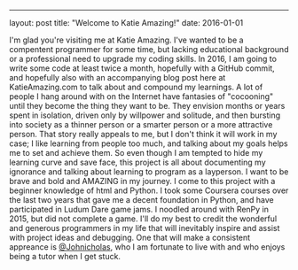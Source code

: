 ---
layout: post
title: "Welcome to Katie Amazing!"
date: 2016-01-01

I'm glad you're visiting me at Katie Amazing. I've wanted to be a compentent programmer for some time, but lacking educational background or a professional need to upgrade my coding skills. In 2016, I am going to write some code at least twice a month, hopefully with a GitHub commit, and hopefully also with an accompanying blog post here at KatieAmazing.com to talk about and compound my learnings.
A lot of people I hang around with on the Internet have fantasies of "cocooning" until they become the thing they want to be. They envision months or years spent in isolation, driven only by willpower and solitude, and then bursting into society as a thinner person or a smarter person or a more attractive person. That story really appeals to me, but I don't think it will work in my case; I like learning from people too much, and talking about my goals helps me to set and achieve them. So even though I am tempted to hide my learning curve and save face, this project is all about documenting my ignorance and talking about learning to program as a layperson. I want to be brave and bold and AMAZING in my journey.
I come to this project with a beginner knowledge of html and Python. I took some Coursera courses over the last two years that gave me a decent foundation in Python, and have participated in Ludum Dare game jams. I noodled around with RenPy in 2015, but did not complete a game. 
I'll do my best to credit the wonderful and generous programmers in my life that will inevitably inspire and assist with project ideas and debugging. One that will make a consistent appreance is [@Johnicholas](http://johnicholas.com), who I am fortunate to live with and who enjoys being a tutor when I get stuck.
